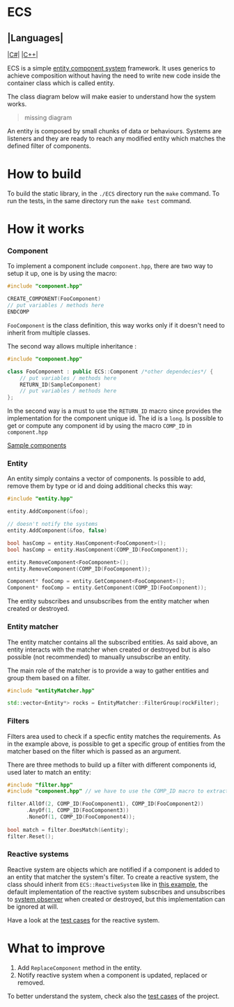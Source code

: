 # ECS

|Languages|
---
|[C#](https://github.com/adizhavo/ECS)|
|[C++](https://github.com/adizhavo/ECS_Cpp)|

ECS is a simple [entity component system](https://en.wikipedia.org/wiki/Entity_component_system) framework.
It uses generics to achieve composition without having the need to write new code inside the container class which is called entity.

The class diagram below will make easier to understand how the system works. 
> missing diagram

An entity is composed by small chunks of data or behaviours. 
Systems are listeners and they are ready to reach any modified entity which matches the defined filter of components.

# How to build

To build the static library, in the ```./ECS``` directory run the ```make``` command.
To run the tests, in the same directory run the ```make test``` command.

# How it works

### Component

To implement a component include ```component.hpp```, there are two way to setup it up, one is by using the macro:
```C++
#include "component.hpp"

CREATE_COMPONENT(FooComponent)
// put variables / methods here
ENDCOMP
```

```FooComponent``` is the class definition, this way works only if it doesn't need to inherit from multiple classes.

The second way allows multiple inheritance :

```C++
#include "component.hpp"

class FooComponent : public ECS::Component /*other dependecies*/ {
    // put variables / methods here
    RETURN_ID(SampleComponent)
    // put variables / methods here
};
```
In the second way is a must to use the ```RETURN_ID``` macro since provides the implementation for the component unique id.  The id is a ```long```.
Is possible to get or compute any component id by using the macro ```COMP_ID``` in ```component.hpp```

[Sample components](https://github.com/adizhavo/ECS_Cpp/blob/master/ECS/examples/sampleComponents.hpp)

### Entity
An entity simply contains a vector of components. Is possible to add, remove them by type or id and doing additional checks this way:

```C++
#include "entity.hpp"

entity.AddComponent(&foo);

// doesn't notify the systems
entity.AddComponent(&foo, false)

bool hasComp = entity.HasComponent<FooComponent>();
bool hasComp = entity.HasComponent(COMP_ID(FooComponent));

entity.RemoveComponent<FooComponent>();
entity.RemoveComponent(COMP_ID(FooComponent));

Component* fooComp = entity.GetComponent<FooComponent>();
Component* fooComp = entity.GetComponent(COMP_ID(FooComponent));
```

The entity subscribes and unsubscribes from the entity matcher when created or destroyed.

### Entity matcher

The entity matcher contains all the subscribed entities. As said above, an entity interacts with the matcher when created or destroyed but is also possible (not recommended) to manually unsubscribe an entity.

The main role of the matcher is to provide a way to gather entities and group them based on a filter.

```C++
#include "entityMatcher.hpp"

std::vector<Entity*> rocks = EntityMatcher::FilterGroup(rockFilter);
```

### Filters
Filters area used to check if a specfic entity matches the requirements. As in the example above, is possible to get a specific group of entities from the matcher based on the filter which is passed as an argument.

There are three methods to build up a filter with different components id, used later to match an entity:
```C++
#include "filter.hpp"
#include "component.hpp" // we have to use the COMP_ID macro to extract the id

filter.AllOf(2, COMP_ID(FooComponent1), COMP_ID(FooComponent2))
      .AnyOf(1, COMP_ID(FooComponent3))
      .NoneOf(1, COMP_ID(FooComponent4));
      
bool match = filter.DoesMatch(&entity);
filter.Reset();
```

### Reactive systems
Reactive system are objects which are notified if a component is added to an entity that matcher the system's filter. To create a reactive system, the class should inherit from ```ECS::ReactiveSystem``` like in [this example](https://github.com/adizhavo/ECS_Cpp/blob/master/ECS/examples/sampleReactiveSystem.hpp), the default implementation of the reactive system subscribes and unsubscribes to [system observer](https://github.com/adizhavo/ECS_Cpp/blob/master/ECS/include/systemObserver.hpp) when created or destroyed, but this implementation can be ignored at will.

Have a look at the [test cases](https://github.com/adizhavo/ECS_Cpp/blob/master/ECS/tests/reactiveSystemTest.cpp) for the reactive system. 

# What to improve
1. Add ```ReplaceComponent``` method in the entity.
2. Notify reactive system when a component is updated, replaced or removed.

To better understand the system, check also the [test cases](https://github.com/adizhavo/ECS_Cpp/tree/master/ECS/tests) of the project.


